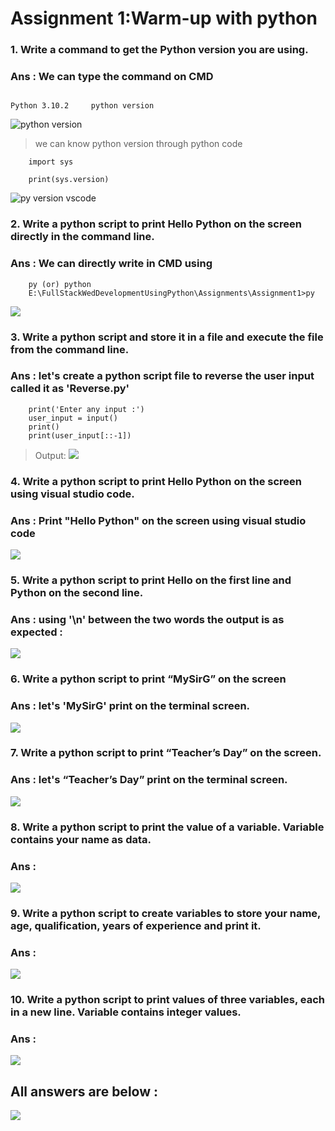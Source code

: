 # Assignment 1:Warm-up with python

### 1. Write a command to get the Python version you are using.

### Ans : We can type the command on CMD
```                                                               E:\FullStackWedDevelopmentUsingPython>cd Assignments                                                                                                                             E:\FullStackWedDevelopmentUsingPython\Assignments>cd Assignment1                                                                                                                E:\FullStackWedDevelopmentUsingPython\Assignments\Assignment1>py --version                                                    
                                                                                                                                    Python 3.10.2     python version
```

![python version](./images/pyVersion.PNG)

> we can know python version through python code
```
    import sys

    print(sys.version)

```

![py version vscode](./images/pyVersionVSCode.PNG)

### 2. Write a python script to print Hello Python on the screen directly in the command line.

### Ans : We can directly write in CMD using 
```
    py (or) python
    E:\FullStackWedDevelopmentUsingPython\Assignments\Assignment1>py

```
![](./images/helloPython.PNG)

### 3. Write a python script and store it in a file and execute the file from the command line.

### Ans : let's create a python script file to reverse the user input called it as 'Reverse.py'
```
    print('Enter any input :')
    user_input = input()
    print()
    print(user_input[::-1])

```
>Output:
![](./images/StoredFileExecutionCMD.PNG)

### 4. Write a python script to print Hello Python on the screen using visual studio code.

### Ans : Print "Hello Python" on the screen using visual studio code
![](./images/helloPythonVscode.PNG)

### 5. Write a python script to print Hello on the first line and Python on the second line.

### Ans : using '\n' between the two words the output is as expected :

![](./images/Ques5.PNG)

### 6. Write a python script to print “MySirG” on the screen

### Ans : let's 'MySirG' print on the terminal screen.
![](./images/mySirG.PNG)

### 7. Write a python script to print “Teacher’s Day” on the screen.

### Ans : let's “Teacher’s Day” print on the terminal screen.
![](./images/Ques7.PNG)

### 8. Write a python script to print the value of a variable. Variable contains your name as data.

### Ans : 
![](./images/Ques8.PNG)

### 9. Write a python script to create variables to store your name, age, qualification, years of experience and print it.

### Ans : 
![](./images/Ques9.PNG)

### 10. Write a python script to print values of three variables, each in a new line. Variable contains integer values.

### Ans :
![](./images/Ques10.PNG)

## All answers are below :

![](./images/All_Answers.PNG)